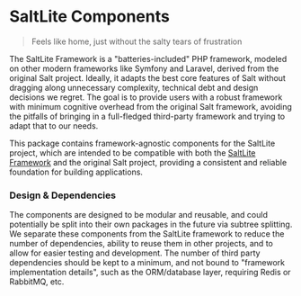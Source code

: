 # SaltLite Components

> Feels like home, just without the salty tears of frustration

The SaltLite Framework is a "batteries-included" PHP framework, modeled on other
modern frameworks like Symfony and Laravel, derived from the original Salt project.
Ideally, it adapts the best core features of Salt without dragging along unnecessary
complexity, technical debt and design decisions we regret. The goal is to provide
users with a robust framework with minimum cognitive overhead from the original
Salt framework, avoiding the pitfalls of bringing in a full-fledged third-party
framework and trying to adapt that to our needs.

This package contains framework-agnostic components for the SaltLite project, which
are intended to be compatible with both the [SaltLite Framework](https://github.com/phoneburner/salt-lite-framework) and the original 
Salt project, providing a consistent and reliable foundation for building applications.

### Design & Dependencies
The components are designed to be modular and reusable, and could potentially be
split into their own packages in the future via subtree splitting. We separate
these components from the SaltLite framework to reduce the number of dependencies,
ability to reuse them in other projects, and to allow for easier testing and development.
The number of third party dependencies should be kept to a minimum, and not bound
to "framework implementation details", such as the ORM/database layer, requiring
Redis or RabbitMQ, etc.
